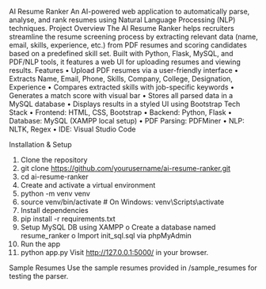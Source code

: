 AI Resume Ranker
An AI-powered web application to automatically parse, analyse, and rank resumes using Natural Language Processing (NLP) techniques.
Project Overview
The AI Resume Ranker helps recruiters streamline the resume screening process by extracting relevant data (name, email, skills, experience, etc.) from PDF resumes and scoring candidates based on a predefined skill set. Built with Python, Flask, MySQL, and PDF/NLP tools, it features a web UI for uploading resumes and viewing results.
Features
•	Upload PDF resumes via a user-friendly interface
•	Extracts Name, Email, Phone, Skills, Company, College, Designation, Experience
•	Compares extracted skills with job-specific keywords
•	Generates a match score with visual bar
•	Stores all parsed data in a MySQL database
•	Displays results in a styled UI using Bootstrap
Tech Stack
•	Frontend: HTML, CSS, Bootstrap
•	Backend: Python, Flask
•	Database: MySQL (XAMPP local setup)
•	PDF Parsing: PDFMiner
•	NLP: NLTK, Regex
•	IDE: Visual Studio Code

Installation & Setup
1.	Clone the repository
2.	git clone https://github.com/yourusername/ai-resume-ranker.git
3.	cd ai-resume-ranker
4.	Create and activate a virtual environment
5.	python -m venv venv
6.	source venv/bin/activate  # On Windows: venv\Scripts\activate
7.	Install dependencies
8.	pip install -r requirements.txt
9.	Setup MySQL DB using XAMPP
o	Create a database named resume_ranker
o	Import init_sql.sql via phpMyAdmin
10.	Run the app
11.	python app.py
Visit http://127.0.0.1:5000/ in your browser.

 Sample Resumes
Use the sample resumes provided in /sample_resumes for testing the parser.


